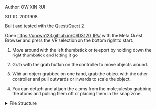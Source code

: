 Author: OW XIN RUI

SIT ID: 2001908

Built and tested with the Quest/Quest 2

Open https://unown123.github.io/CSD3120_IPA/ with the Meta Quest Browser and press the VR selection on the bottom right to start.

1. Move around with the left thumbstick or teleport by holding down the right thumbstick and letting it go.

2. Grab with the grab button on the controller to move objects around.

3. With an object grabbed on one hand, grab the object with the other controller and pull outwards
or inwards to scale the object.

4. You can detach and attach the atoms from the moleculesby grabbing the atoms and pulling them off or placing them in the snap zone.

<details>
<summary>File Structure</summary>
<br>
<pre>
CSD3120_IPA
│  index.html
│  README.md
│  Unity Project Files.txt
│
├─Build
│      MoleculeVR.data
│      MoleculeVR.framework.js
│      MoleculeVR.loader.js
│      MoleculeVR.wasm
│
└─TemplateData
        favicon.ico
        fullscreen-button.png
        progress-bar-empty-dark.png
        progress-bar-empty-light.png
        progress-bar-full-dark.png
        progress-bar-full-light.png
        style.css
        unity-logo-dark.png
        unity-logo-light.png
        webgl-logo.png

</pre>
</br>
</details>